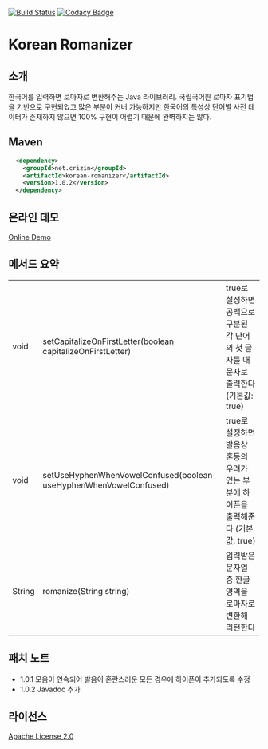 [![Build Status](https://travis-ci.org/crizin/korean-romanizer.svg?branch=master)](https://travis-ci.org/crizin/korean-romanizer)
[![Codacy Badge](https://api.codacy.com/project/badge/Grade/72ed8965fd6e4e9c8faa9a0b3090a045)](https://www.codacy.com/app/crizin/korean-romanizer?utm_source=github.com&amp;utm_medium=referral&amp;utm_content=crizin/korean-romanizer&amp;utm_campaign=Badge_Grade)

# Korean Romanizer

## 소개

한국어를 입력하면 로마자로 변환해주는 Java 라이브러리. 국립국어원 로마자 표기법을 기반으로 구현되었고 많은 부분이 커버 가능하지만
한국어의 특성상 단어별 사전 데이터가 존재하지 않으면 100% 구현이 어렵기 때문에 완벽하지는 않다.

## Maven

```xml
  <dependency>
    <groupId>net.crizin</groupId>
    <artifactId>korean-romanizer</artifactId>
    <version>1.0.2</version>
  </dependency>
```

## 온라인 데모

[Online Demo](http://unply.com/@/koreanRomanizer/)

## 메서드 요약

<table>
  <tr>
    <td>void</td>
    <td>setCapitalizeOnFirstLetter(boolean capitalizeOnFirstLetter)</td>
    <td>true로 설정하면 공백으로 구분된 각 단어의 첫 글자를 대문자로 출력한다 (기본값: true)</td>
  </tr>
  <tr>
    <td>void</td>
    <td>setUseHyphenWhenVowelConfused(boolean useHyphenWhenVowelConfused)</td>
    <td>true로 설정하면 발음상 혼동의 우려가 있는 부분에 하이픈을 출력해준다 (기본값: true)</td>
  </tr>
  <tr>
    <td>String</td>
    <td>romanize(String string)</td>
    <td>입력받은 문자열 중 한글 영역을 로마자로 변환해 리턴한다</td>
  </tr>
</table>

## 패치 노트

* 1.0.1 모음이 연속되어 발음이 혼란스러운 모든 경우에 하이픈이 추가되도록 수정
* 1.0.2 Javadoc 추가

## 라이선스

[Apache License 2.0](http://www.apache.org/licenses/LICENSE-2.0)